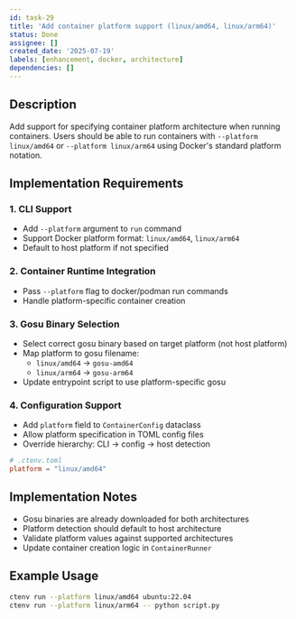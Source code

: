 ```yaml
---
id: task-29
title: 'Add container platform support (linux/amd64, linux/arm64)'
status: Done
assignee: []
created_date: '2025-07-19'
labels: [enhancement, docker, architecture]
dependencies: []
---
```


## Description

Add support for specifying container platform architecture when running containers. Users should be able to run containers with `--platform linux/amd64` or `--platform linux/arm64` using Docker's standard platform notation.

## Implementation Requirements

### 1. CLI Support
- Add `--platform` argument to `run` command
- Support Docker platform format: `linux/amd64`, `linux/arm64`
- Default to host platform if not specified

### 2. Container Runtime Integration
- Pass `--platform` flag to docker/podman run commands
- Handle platform-specific container creation

### 3. Gosu Binary Selection
- Select correct gosu binary based on target platform (not host platform)
- Map platform to gosu filename:
  - `linux/amd64` → `gosu-amd64`
  - `linux/arm64` → `gosu-arm64`
- Update entrypoint script to use platform-specific gosu

### 4. Configuration Support
- Add `platform` field to `ContainerConfig` dataclass
- Allow platform specification in TOML config files
- Override hierarchy: CLI → config → host detection

```toml
# .ctenv.toml
platform = "linux/amd64"
```

## Implementation Notes

- Gosu binaries are already downloaded for both architectures
- Platform detection should default to host architecture
- Validate platform values against supported architectures
- Update container creation logic in `ContainerRunner`

## Example Usage
```bash
ctenv run --platform linux/amd64 ubuntu:22.04
ctenv run --platform linux/arm64 -- python script.py
```
